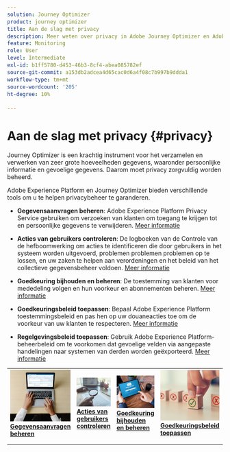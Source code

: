 ```yaml
---
solution: Journey Optimizer
product: journey optimizer
title: Aan de slag met privacy
description: Meer weten over privacy in Adobe Journey Optimizer en Adobe Experience Platform?
feature: Monitoring
role: User
level: Intermediate
exl-id: b1ff5780-d453-46b3-8cf4-abea085782ef
source-git-commit: a153db2adcea4d65cac0d6a4f08c7b997b9ddda1
workflow-type: tm+mt
source-wordcount: '205'
ht-degree: 10%

---
```


# Aan de slag met privacy {#privacy}

Journey Optimizer is een krachtig instrument voor het verzamelen en verwerken van zeer grote hoeveelheden gegevens, waaronder persoonlijke informatie en gevoelige gegevens. Daarom moet privacy zorgvuldig worden beheerd.

Adobe Experience Platform en Journey Optimizer bieden verschillende tools om u te helpen privacybeheer te garanderen.

* **Gegevensaanvragen beheren**: Adobe Experience Platform Privacy Service gebruiken om verzoeken van klanten om toegang te krijgen tot en persoonlijke gegevens te verwijderen. [Meer informatie](requests.md)

* **Acties van gebruikers controleren**: De logboeken van de Controle van de hefboomwerking om acties te identificeren die door gebruikers in het systeem worden uitgevoerd, problemen problemen problemen op te lossen, en uw zaken te helpen aan verordeningen en het beleid van het collectieve gegevensbeheer voldoen. [Meer informatie](audit-logs.md)

* **Goedkeuring bijhouden en beheren**: De toestemming van klanten voor mededeling volgen en hun voorkeur en abonnementen beheren. [Meer informatie](opt-out.md)

* **Goedkeuringsbeleid toepassen**: Bepaal Adobe Experience Platform toestemmingsbeleid en pas hen op uw douaneacties toe om de voorkeur van uw klanten te respecteren. [Meer informatie](../action/consent.md)

* **Regelgevingsbeleid toepassen**: Gebruik Adobe Experience Platform-beheerbeleid om te voorkomen dat gevoelige velden via aangepaste handelingen naar systemen van derden worden geëxporteerd. [Meer informatie](../action/action-privacy.md)

<table style="table-layout:fixed"><tr style="border: 0;">
<td>
<a href="requests.md">
<img alt="Lood" src="../assets/do-not-localize/privacy-request.jpeg">
</a>
<div><a href="requests.md"><strong>Gegevensaanvragen beheren</strong>
</div>
<p>
</td>
<td>
<a href="audit-logs.md">
<img alt="Onfrequent" src="../assets/do-not-localize/privacy-audit.jpeg">
</a>
<div>
<a href="audit-logs.md"><strong>Acties van gebruikers controleren</strong></a>
</div>
<p></td>
<td>
<a href="opt-out.md">
<img alt="Validatie" src="../assets/do-not-localize/privacy-track-consent.jpeg">
</a>
<div>
<a href="opt-out.md"><strong>Goedkeuring bijhouden en beheren</strong></a>
</div>
<p>
</td>
<td>
<a href="../action/consent.md">
<img alt="Validatie" src="../assets/do-not-localize/privacy-consent-policies.jpeg">
</a>
<div>
<a href="../action/consent.md"><strong>Goedkeuringsbeleid toepassen</strong></a>
</div>
<p>
</td>
<td>
<a href="../action/action-privacy.md">
<img alt="Validatie" src="../assets/do-not-localize/privacy-governance.jpeg">
</a>
<div>
<a href="../action/action-privacy.md"><strong>Regelgevingsbeleid toepassen</strong></a>
</div>
<p>
</td>
</tr></table>
